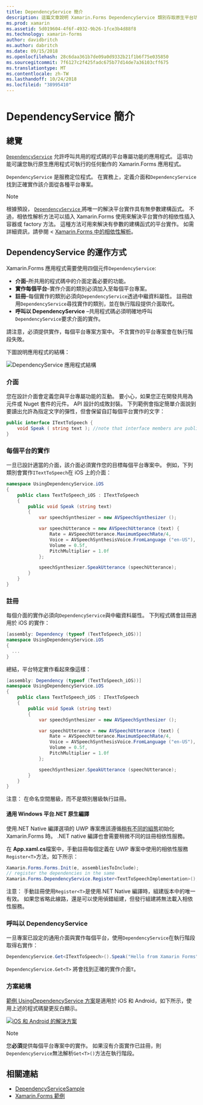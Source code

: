 ```yaml
---
title: DependencyService 簡介
description: 這篇文章說明 Xamarin.Forms DependencyService 類別存取原生平台功能的運作方式。
ms.prod: xamarin
ms.assetid: 5d019604-4f6f-4932-9b26-1fce3b4d88f8
ms.technology: xamarin-forms
author: davidbritch
ms.author: dabritch
ms.date: 09/15/2018
ms.openlocfilehash: 28c6daa361b7de09a0d9332b21f1b6f75e035850
ms.sourcegitcommit: 7f6127c2f425fadc675b77d14de7a36103cff675
ms.translationtype: MT
ms.contentlocale: zh-TW
ms.lasthandoff: 10/24/2018
ms.locfileid: "38995410"
---
```

# <a name="introduction-to-dependencyservice"></a>DependencyService 簡介

## <a name="overview"></a>總覽

[`DependencyService`](xref:Xamarin.Forms.DependencyService) 允許呼叫共用的程式碼的平台專屬功能的應用程式。 這項功能可讓您執行原生應用程式可執行的任何動作的 Xamarin.Forms 應用程式。

`DependencyService` 是服務定位程式。 在實務上，定義介面和`DependencyService`找到正確實作該介面從各種平台專案。

> [!NOTE]
> 根據預設， [ `DependencyService` ](xref:Xamarin.Forms.DependencyService)將唯一的解決平台實作具有無參數建構函式。 不過，相依性解析方法可以插入 Xamarin.Forms 使用來解決平台實作的相依性插入容器或 factory 方法。 這種方法可用來解決有參數的建構函式的平台實作。 如需詳細資訊，請參閱 < [Xamarin.Forms 中的相依性解析](~/xamarin-forms/internals/dependency-resolution.md)。

## <a name="how-dependencyservice-works"></a>DependencyService 的運作方式

Xamarin.Forms 應用程式需要使用四個元件`DependencyService`:

- **介面**&ndash;所共用的程式碼中的介面定義必要的功能。
- **實作每個平台**&ndash;實作介面的類別必須加入至每個平台專案。
- **註冊**&ndash;每個實作的類別必須向`DependencyService`透過中繼資料屬性。 註冊啟用`DependencyService`尋找實作的類別，並在執行階段提供介面取代。
- **呼叫以 DependencyService** &ndash;共用程式碼必須明確地呼叫`DependencyService`要求介面的實作。

請注意，必須提供實作，每個平台專案方案中。 不含實作的平台專案會在執行階段失敗。

下圖說明應用程式的結構：

![](introduction-images/overview-diagram.png "DependencyService 應用程式結構")

### <a name="interface"></a>介面

您在設計介面會定義您與平台專屬功能的互動。 要小心，如果您正在開發共用為元件或 Nuget 套件的元件。 API 設計的成敗封裝。 下列範例會指定簡單介面說到要讀出允許為指定文字的彈性，但會保留自訂每個平台實作的文字：

```csharp
public interface ITextToSpeech {
    void Speak ( string text ); //note that interface members are public by default
}
```

### <a name="implementation-per-platform"></a>每個平台的實作

一旦已設計適當的介面，該介面必須實作您的目標每個平台專案中。 例如，下列類別會實作`ITextToSpeech`在 iOS 上的介面：

```csharp
namespace UsingDependencyService.iOS
{
    public class TextToSpeech_iOS : ITextToSpeech
    {
        public void Speak (string text)
        {
            var speechSynthesizer = new AVSpeechSynthesizer ();

            var speechUtterance = new AVSpeechUtterance (text) {
                Rate = AVSpeechUtterance.MaximumSpeechRate/4,
                Voice = AVSpeechSynthesisVoice.FromLanguage ("en-US"),
                Volume = 0.5f,
                PitchMultiplier = 1.0f
            };

            speechSynthesizer.SpeakUtterance (speechUtterance);
        }
    }
}
```

### <a name="registration"></a>註冊

每個介面的實作必須向`DependencyService`與中繼資料屬性。 下列程式碼會註冊適用於 iOS 的實作：

```csharp
[assembly: Dependency (typeof (TextToSpeech_iOS))]
namespace UsingDependencyService.iOS
{
  ...
}
```

總結，平台特定實作看起來像這樣：

```csharp
[assembly: Dependency (typeof (TextToSpeech_iOS))]
namespace UsingDependencyService.iOS
{
    public class TextToSpeech_iOS : ITextToSpeech
    {
        public void Speak (string text)
        {
            var speechSynthesizer = new AVSpeechSynthesizer ();

            var speechUtterance = new AVSpeechUtterance (text) {
                Rate = AVSpeechUtterance.MaximumSpeechRate/4,
                Voice = AVSpeechSynthesisVoice.FromLanguage ("en-US"),
                Volume = 0.5f,
                PitchMultiplier = 1.0f
            };

            speechSynthesizer.SpeakUtterance (speechUtterance);
        }
    }
}
```

注意： 在命名空間層級，而不是類別層級執行註冊。

#### <a name="universal-windows-platform-net-native-compilation"></a>通用 Windows 平台.NET 原生編譯

使用.NET Native 編譯選項的 UWP 專案應該遵循[稍有不同的組態](~/xamarin-forms/platform/windows/installation/index.md#target-invocation-exception)初始化 Xamarin.Forms 時。 .NET native 編譯也會需要稍微不同的註冊相依性服務。

在  **App.xaml.cs**檔案中，手動註冊每個定義在 UWP 專案中使用的相依性服務`Register<T>`方法，如下所示：

```csharp
Xamarin.Forms.Forms.Init(e, assembliesToInclude);
// register the dependencies in the same
Xamarin.Forms.DependencyService.Register<TextToSpeechImplementation>();
```

注意： 手動註冊使用`Register<T>`是使用.NET Native 編譯時，組建版本中的唯一有效。 如果您省略此線路，還是可以使用偵錯組建，但發行組建將無法載入相依性服務。

### <a name="call-to-dependencyservice"></a>呼叫以 DependencyService

一旦專案已設定的通用介面與實作每個平台，使用`DependencyService`在執行階段取得右實作：

```csharp
DependencyService.Get<ITextToSpeech>().Speak("Hello from Xamarin Forms");
```

`DependencyService.Get<T>` 將會找到正確的實作介面`T`。

### <a name="solution-structure"></a>方案結構

[範例 UsingDependencyService 方案](https://developer.xamarin.com/samples/UsingDependencyService/)是適用於 iOS 和 Android，如下所示，使用上述的程式碼變更反白顯示。

 [![iOS 和 Android 的解決方案](introduction-images/solution-sml.png "DependencyService 範例的方案結構")](introduction-images/solution.png#lightbox "DependencyService 範例的方案結構")

> [!NOTE]
> 您**必須**提供每個平台專案中的實作。 如果沒有介面實作已註冊，則`DependencyService`無法解析`Get<T>()`方法在執行階段。

## <a name="related-links"></a>相關連結

- [DependencyServiceSample](https://developer.xamarin.com/samples/xamarin-forms/UsingDependencyService/)
- [Xamarin.Forms 範例](https://developer.xamarin.com/samples/xamarin-forms/all/)
